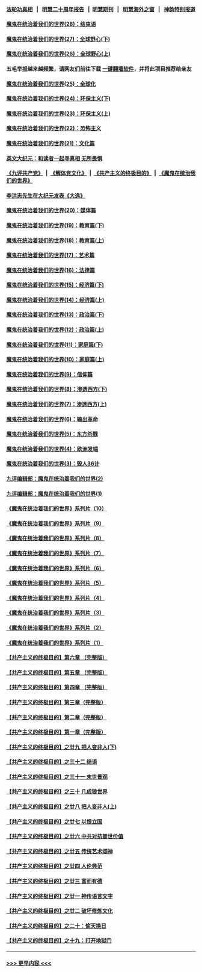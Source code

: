 #### [法轮功真相](https://github.com/gfw-breaker/truth/blob/master/README.md?t=0) &nbsp;&nbsp;|&nbsp;&nbsp; [明慧二十周年报告](https://github.com/gfw-breaker/mh-reports/blob/master/README.md?t=0) &nbsp;&nbsp;|&nbsp;&nbsp;[明慧期刊](https://github.com/gfw-breaker/mh-qikan) &nbsp;&nbsp;|&nbsp;&nbsp; [明慧海外之窗](https://github.com/gfw-breaker/mh-news/blob/master/README.md?t=0) &nbsp;&nbsp;|&nbsp;&nbsp; [神韵特别报道](https://github.com/gfw-breaker/mh-news/blob/master/shenyun.md?t=0)
#### [魔鬼在统治着我们的世界(28)：结束语](../pages/nsc422/n10936246.md?t=07200501) 
#### [魔鬼在统治着我们的世界(27)：全球野心(下)](../pages/nsc422/n10928319.md?t=07200501) 
#### [魔鬼在统治着我们的世界(26)：全球野心(上)](../pages/nsc422/n10900318.md?t=07200501) 
#### 五毛举报越来越频繁，请网友们前往下载 [一键翻墙软件](https://github.com/gfw-breaker/ssr-accounts)，并将此项目推荐给亲友
#### [魔鬼在统治着我们的世界(25)：全球化](../pages/nsc422/n10788205.md?t=07200501) 
#### [魔鬼在统治着我们的世界(24)：环保主义(下)](../pages/nsc422/n10695307.md?t=07200501) 
#### [魔鬼在统治着我们的世界(23)：环保主义(上)](../pages/nsc422/n10688613.md?t=07200501) 
#### [魔鬼在统治着我们的世界(22)：恐怖主义](../pages/nsc422/n10614727.md?t=07200501) 
#### [魔鬼在统治着我们的世界(21)：文化篇](../pages/nsc422/n10597706.md?t=07200501) 
#### [英文大纪元：和读者一起寻真相 无所畏惧](../pages/nsc422/n12542027.md?t=07200501) 
#### [《九评共产党》](https://github.com/begood0513/9ping.md/blob/master/README.md) &nbsp;|&nbsp; [《解体党文化》](../../../../jtdwh.md/blob/master/README.md)  &nbsp;|&nbsp; [《共产主义的终极目的》](../../../../gczydzjmd.md/blob/master/README.md) &nbsp;|&nbsp; [《魔鬼在统治我们的世界》](../../../../mgztzwmdsj.md/blob/master/README.md) 
#### [李洪志先生在大纪元发表《大选》](../pages/nsc422/n12534746.md?t=07200501) 
#### [魔鬼在统治着我们的世界(20)：媒体篇](../pages/nsc422/n10586579.md?t=07200501) 
#### [魔鬼在统治着我们的世界(19)：教育篇(下)](../pages/nsc422/n10564808.md?t=07200501) 
#### [魔鬼在统治着我们的世界(18)：教育篇(上)](../pages/nsc422/n10526970.md?t=07200501) 
#### [魔鬼在统治着我们的世界(17)：艺术篇](../pages/nsc422/n10499093.md?t=07200501) 
#### [魔鬼在统治着我们的世界(16)：法律篇](../pages/nsc422/n10485969.md?t=07200501) 
#### [魔鬼在统治着我们的世界(15)：经济篇(下)](../pages/nsc422/n10469975.md?t=07200501) 
#### [魔鬼在统治着我们的世界(14)：经济篇(上)](../pages/nsc422/n10457370.md?t=07200501) 
#### [魔鬼在统治着我们的世界(13)：政治篇(下)](../pages/nsc422/n10448270.md?t=07200501) 
#### [魔鬼在统治着我们的世界(12)：政治篇(上)](../pages/nsc422/n10444576.md?t=07200501) 
#### [魔鬼在统治着我们的世界(11)：家庭篇(下)](../pages/nsc422/n10440961.md?t=07200501) 
#### [魔鬼在统治着我们的世界(10)：家庭篇(上)](../pages/nsc422/n10435448.md?t=07200501) 
#### [魔鬼在统治着我们的世界(9)：信仰篇](../pages/nsc422/n10432159.md?t=07200501) 
#### [魔鬼在统治着我们的世界(8)：渗透西方(下)](../pages/nsc422/n10429603.md?t=07200501) 
#### [魔鬼在统治着我们的世界(7)：渗透西方(上)](../pages/nsc422/n10426013.md?t=07200501) 
#### [魔鬼在统治着我们的世界(6)：输出革命](../pages/nsc422/n10421536.md?t=07200501) 
#### [魔鬼在统治着我们的世界(5)：东方杀戮](../pages/nsc422/n10417707.md?t=07200501) 
#### [魔鬼在统治着我们的世界(4)：欧洲发端](../pages/nsc422/n10414890.md?t=07200501) 
#### [魔鬼在统治着我们的世界(3)：毁人36计](../pages/nsc422/n10411583.md?t=07200501) 
#### [九评编辑部：魔鬼在统治着我们的世界(2)](../pages/nsc422/n10410036.md?t=07200501) 
#### [九评编辑部：魔鬼在统治着我们的世界(1)](../pages/nsc422/n10406825.md?t=07200501) 
#### [《魔鬼在统治着我们的世界》系列片（10）](../pages/nsc422/n12292670.md?t=07200501) 
#### [《魔鬼在统治着我们的世界》系列片（9）](../pages/nsc422/n12290859.md?t=07200501) 
#### [《魔鬼在统治着我们的世界》系列片（8）](../pages/nsc422/n12287445.md?t=07200501) 
#### [《魔鬼在统治着我们的世界》系列片（7）](../pages/nsc422/n12283425.md?t=07200501) 
#### [《魔鬼在统治着我们的世界》系列片（6）](../pages/nsc422/n12282314.md?t=07200501) 
#### [《魔鬼在统治着我们的世界》系列片（5）](../pages/nsc422/n12281419.md?t=07200501) 
#### [《魔鬼在统治着我们的世界》系列片（4）](../pages/nsc422/n12274024.md?t=07200501) 
#### [《魔鬼在统治着我们的世界》系列片（3）](../pages/nsc422/n12271322.md?t=07200501) 
#### [《魔鬼在统治着我们的世界》系列片（2）](../pages/nsc422/n12269049.md?t=07200501) 
#### [《魔鬼在统治着我们的世界》系列片（1）](../pages/nsc422/n12267575.md?t=07200501) 
#### [【共产主义的终极目的】第六章 （完整版）](../pages/nsc422/n11428913.md?t=07200501) 
#### [【共产主义的终极目的】第五章 （完整版）](../pages/nsc422/n11428912.md?t=07200501) 
#### [【共产主义的终极目的】第四章 （完整版）](../pages/nsc422/n11428907.md?t=07200501) 
#### [【共产主义的终极目的】第三章（完整版）](../pages/nsc422/n11428848.md?t=07200501) 
#### [【共产主义的终极目的】第二章（完整版）](../pages/nsc422/n11428831.md?t=07200501) 
#### [【共产主义的终极目的】第一章（完整版）](../pages/nsc422/n11417651.md?t=07200501) 
#### [【共产主义的终极目的】之廿九 把人变非人(下)](../pages/nsc422/n11344140.md?t=07200501) 
#### [【共产主义的终极目的】之三十二 结语](../pages/nsc422/n11360535.md?t=07200501) 
#### [【共产主义的终极目的】之三十一 末世景观](../pages/nsc422/n11351129.md?t=07200501) 
#### [【共产主义的终极目的】之三十 几成狼世界](../pages/nsc422/n11348280.md?t=07200501) 
#### [【共产主义的终极目的】之廿八 把人变非人(上)](../pages/nsc422/n11340492.md?t=07200501) 
#### [【共产主义的终极目的】之廿七 以恨立国](../pages/nsc422/n11336944.md?t=07200501) 
#### [【共产主义的终极目的】之廿六 中共对抗普世价值](../pages/nsc422/n11324785.md?t=07200501) 
#### [【共产主义的终极目的】之廿五 传统艺术颂神](../pages/nsc422/n11296396.md?t=07200501) 
#### [【共产主义的终极目的】之廿四 人伦典范](../pages/nsc422/n11296397.md?t=07200501) 
#### [【共产主义的终极目的】之廿三 富而有德](../pages/nsc422/n11283598.md?t=07200501) 
#### [【共产主义的终极目的】之廿一 神传语言文字](../pages/nsc422/n11263265.md?t=07200501) 
#### [【共产主义的终极目的】之廿二 破坏修炼文化](../pages/nsc422/n11245728.md?t=07200501) 
#### [【共产主义的终极目的】之二十：偷天换日](../pages/nsc422/n11238846.md?t=07200501) 
#### [【共产主义的终极目的】之十九：打开地狱门](../pages/nsc422/n11206376.md?t=07200501) 

----
#### [ >>> 更早内容 <<< ](../indexes/nsc422-earlier.md)
